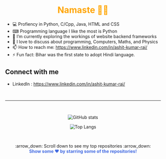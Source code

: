 
<!--
**dazzlerkumar/dazzlerkumar** is a ✨ _special_ ✨ repository because its `README.md` (this file) appears on your GitHub profile.
-->

<h1 align="center" style="color:#FFA500"> Namaste 🙏🏾</h1> 
<p>

+ 💻 Profiency in Python, C/Cpp, Java, HTML and CSS
+ ⌨ Programming language I like the most is Python  
+ 🌱 I’m currently exploring the workings of website backend frameworks
+ 💬 I love to discuss about programming, Computers, Maths, and Physics 
+ 📫 How to reach me: https://www.linkedin.com/in/ashit-kumar-rai/
+ ⚡ Fun fact: Bihar was the first state to adopt Hindi language.  
</p>

## Connect with me
+ LinkedIn : https://www.linkedin.com/in/ashit-kumar-rai/
<br>
<hr>
<br>
<div align="center">

![GitHub stats](https://github-readme-stats.vercel.app/api?username=ashitkumarrai&theme=github_dark&border_color=4169E1&show_icons=true&count_private=true?)

![Top Langs](https://github-readme-stats.vercel.app/api/top-langs/?username=ashitkumarrai&theme=github_dark&border_color=4169E1&layout=compact)

</div>
<br>
<p align="center">
    :arrow_down: Scroll down to see my top repositories :arrow_down:
    <br>
    <b  style="color:#4169E1" >
      Show some ❤️ by starring some of the repositories!
    </b>
  </p>
